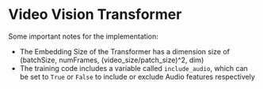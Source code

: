 # Video Vision Transformer

Some important notes for the implementation:
* The Embedding Size of the Transformer has a dimension size of (batchSize, numFrames, (video_size/patch_size)^2, dim)
* The training code includes a variable called `include_audio`, which can be set to `True` or `False` to include or exclude Audio features respectively
